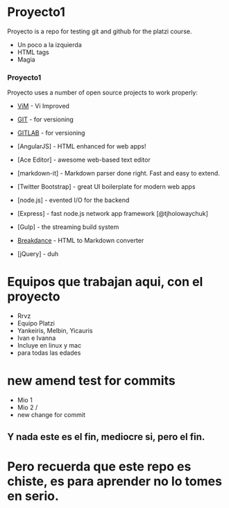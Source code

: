 # Proyecto1

Proyecto is a repo for testing git and github for the platzi course.

  - Un poco a la izquierda
  - HTML tags
  - Magia


### Proyecto1

Proyecto uses a number of open source projects to work properly:

* [ViM](https://www.vim.org) - Vi Improved
* [GIT](https://github.com) - for versioning
* [GITLAB](https://gitlab.com) - for versioning

* [AngularJS] - HTML enhanced for web apps!
* [Ace Editor] - awesome web-based text editor
* [markdown-it] - Markdown parser done right. Fast and easy to extend.
* [Twitter Bootstrap] - great UI boilerplate for modern web apps
* [node.js] - evented I/O for the backend
* [Express] - fast node.js network app framework [@tjholowaychuk]
* [Gulp] - the streaming build system
* [Breakdance](http://breakdance.io) - HTML to Markdown converter
* [jQuery] - duh

# Equipos que trabajan aqui, con el proyecto
* Rrvz
* Equipo Platzi
* Yankeiris, Melbin, Yicauris
* Ivan e Ivanna
* Incluye en linux y mac
* para todas las edades

# new amend test for commits
* Mio 1
* Mio 2
 /
* new change for commit


## Y nada este es el fin, mediocre si, pero el fin.

# Pero recuerda que este repo es chiste, es para aprender no lo tomes en serio.
